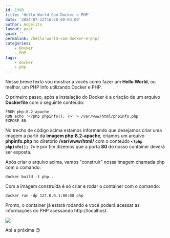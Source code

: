```yaml
---
id: 1390
title: 'Hello World Com Docker e PHP'
date: '2024-07-12T16:20:00-03:00'
author: Angelito
layout: post
guid: ''
permalink: /hello-world-com-docker-e-php/
categories:
    - Docker
    - PHP
tags:
    - docker
    - php
---
```


Nesse breve texto vou mostrar a vocês como fazer um **Hello World**, ou melhor, um PHP Info utilizando Docker e PHP.

O primeiro passo, após a instalação do Docker é a criação de um arquivo **Dockerfile** com o seguinte conteúdo:

`FROM php:8.2-apache`   
`RUN echo '<?php phpinfo(); ?>' > /var/www/html/phpinfo.php`  
`EXPOSE 80`  

No trecho de código acima estamos informando que desejamos criar uma imagem a partir da **imagem php:8.2-apache**, criamos um arquivo **phpinfo.php** no diretório **/var/www/html/** com o conteúdo **`<?php phpinfo(); ?>`** e por fim dizemos que a porta **80** do nosso container deverá ser exposta.

Após criar o arquivo acima, vamos "construir" nossa imagem chamada php com o comando: 

`docker build -t php .` 

Com a imagem construída é só criar e rodar o container com o comando: 

`docker run -dp 127.0.0.1:80:80 php` 

Pronto, o container já estará rodando e você poderá acessar as informações do PHP acessando http://localhost.

[![](http://angelitomg.github.io/wp-content/uploads/2024/07/Captura-de-tela-2024-07-12-160252.png)](http://angelitomg.github.io/wp-content/uploads/2024/07/Captura-de-tela-2024-07-12-160252.png)

Até a próxima 😉